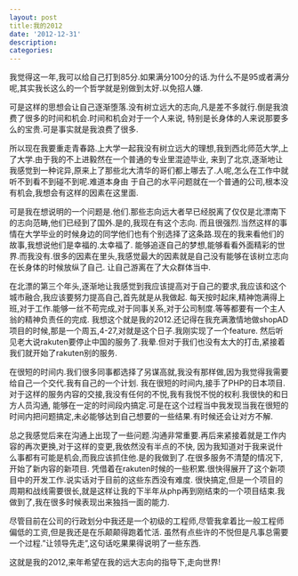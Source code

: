 ```yaml
---
layout: post
title:我的2012
date: '2012-12-31'
description:
categories:
---
```

我觉得这一年,我可以给自己打到85分.如果满分100分的话.为什么不是95或者满分呢,其实我长这么的一个哲学就是别做到太好.以免招人嫌.


可是这样的思想会让自己逐渐堕落.没有树立远大的志向,凡是差不多就行.倒是我浪费了很多的时间和机会.时间和机会对于一个人来说,
特别是长身体的人来说那要多么的宝贵.可是事实就是我浪费了很多.

所以现在我要重走青春路.上大学一起我没有树立远大的理想,我到西北师范大学,上了大学.由于我的不上进毅然在一个普通的专业里混迹毕业,
来到了北京,逐渐地让我感觉到一种诧异,原来上了那些北大清华的哥们都上哪去了.人呢,怎么在工作中就听不到看不到碰不到呢.难道本身由
于自己的水平问题就在一个普通的公司,根本没有机会,我想会有这样的因素在这里面.

可是我在想说明的一个问题是.他们.那些志向远大者早已经脱离了仅仅是北漂南下的志向范畴,他们已经到了国外.是的,我现在有这个志向.
而且很强烈.当然这样的事情在大学毕业的时候身边的同学他们也有个别选择了这条路.现在的我来看他们的故事,我想说他们是幸福的.太幸福了.
能够追逐自己的梦想,能够看看外面精彩的世界.而我没有.很多的因素在里头,我感觉最大的因素就是自己没有能够在该树立志向在长身体的时候放纵了自己.
让自己游离在了大众群体当中.

在北漂的第三个年头,逐渐地让我感觉到我应该提高对于自己的要求,我应该和这个城市融合,我应该要努力提高自己,首先就是从我做起.
每天按时起床,精神饱满得上班,对于工作.能够一丝不苟完成,对于同事关系,对于公司制度.等等都要有一个主人翁的精神负责任的完成.
我想这个就是我的2012.还记得在我充满激情地做shopAD项目的时候,那是一个周五,4-27,对就是这个日子.我刚实现了一个feature.
然后听见老大说rakuten要停止中国的服务了.我晕.但对于我们也没有太大的打击,紧接着我们就开始了rakuten别的服务.

在很短的时间内.我们很多同事都选择了另谋高就,我没有那样做,因为我觉得我需要给自己一个交代.我有自己的一个计划.
我在很短的时间内,接手了PHP的日本项目.对于这样的服务内容的交接,我没有任何的不悦,我有我悦不悦的权利.我很快的和日方人员沟通,
能够在一定的时间段内搞定.可是在这个过程当中我发现当我在很短的时间内把问题搞定,未必能够达到自己想要的一些结果.有时候还会让对方不解.

总之我感觉后来在沟通上出现了一些问题.沟通非常重要.再后来紧接着就是工作内容的再次更换,对于这样的变更,我依然没有半点的不快,
因为我知道对于我来说什么事都有可能是机会,而我应该抓住他.是的我做到了.在很多服务不清楚的情况下,开始了新内容的新项目.
凭借着在rakuten时候的一些积累.很快得展开了这个新项目中的开发工作.说实话对于目前的这些东西没有难度.
很快搞定,但是一个项目的周期和战线需要很长,就是这样让我的下半年从php再到刚结束的一个项目结束.我做到了,我在很多时候表现出来独挡一面的能力.

尽管目前在公司的行政划分中我还是一个初级的工程师,尽管我拿着比一般工程师偏低的工资,但是我还是在乐颠颠得跑着忙活.
虽然有点些许的不悦但是凡事总需要一个过程.”让领导先走”,这句话吃果果得说明了一些东西.

这就是我的2012,来年希望在我的远大志向的指导下,走向世界!